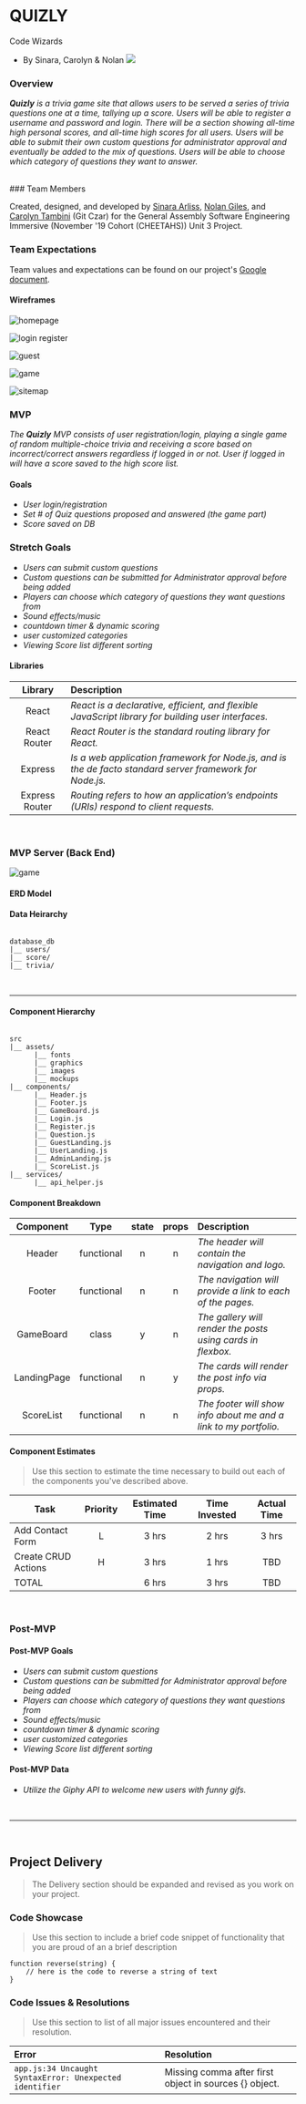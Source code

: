# **QUIZLY**
Code Wizards
- By Sinara, Carolyn & Nolan
![](images/nerdycheetah.png)
### Overview

_**Quizly** is a trivia game site that allows users to be served a series of trivia questions one at a time, tallying up a score. Users will be able to register a username and password and login. There will be a section showing all-time high personal scores, and all-time high scores for all users. Users will be able to submit their own custom questions for administrator approval and eventually be added to the mix of questions. Users will be able to choose which category of questions they want to answer._

<br>
### Team Members

Created, designed, and developed by [Sinara Arliss](), [Nolan Giles](), and [Carolyn Tambini]() (Git Czar) for the General Assembly Software Engineering Immersive (November '19 Cohort (CHEETAHS)) Unit 3 Project. 

### Team Expectations

Team values and expectations can be found on our project's [Google document](https://docs.google.com/document/d/1HuQh1WgurZ3NwArKQuIuiLO4fWk-3NN5VMNvcH-lZiY/).


#### Wireframes

![homepage](images/homepage.jpeg)

![login register](images/Login_Register.jpeg)

![guest](images/guest.jpeg)

![game](images/game.jpeg)

![sitemap](images/componentERD.jpeg)



### MVP



_The **Quizly** MVP consists of user registration/login, playing a single game of random multiple-choice trivia and receiving a score based on incorrect/correct answers regardless if logged in or not.  User if logged in will have a score saved to the high score list._




#### Goals

- _User login/registration_
- _Set # of Quiz questions proposed and answered (the game part)_
- _Score saved on DB_

### Stretch Goals
- _Users can submit custom questions_
- _Custom questions can be submitted for Administrator approval before being added_
- _Players can choose which category of questions they want questions from_
- _Sound effects/music_
- _countdown timer & dynamic scoring_
- _user customized categories_
- _Viewing Score list different sorting_

#### Libraries

|     Library      | Description                                |
| :--------------: | :----------------------------------------- |
|      React       | _React is a declarative, efficient, and flexible JavaScript library for building user interfaces._ |
|   React Router   | _React Router is the standard routing library for React._ |
|     Express      | _Is a web application framework for Node.js, and is the de facto standard server framework for Node.js._ |
|  Express Router  | _Routing refers to how an application’s endpoints (URIs) respond to client requests._ |



<br>

### MVP Server (Back End)

![game](images/Trivia_tables.png)

#### ERD Model

#### Data Heirarchy

``` structure

database_db
|__ users/
|__ score/
|__ trivia/

```

<br>

***
#### Component Hierarchy

``` structure

src
|__ assets/
      |__ fonts
      |__ graphics
      |__ images
      |__ mockups
|__ components/
      |__ Header.js
      |__ Footer.js
      |__ GameBoard.js
      |__ Login.js
      |__ Register.js
      |__ Question.js
      |__ GuestLanding.js
      |__ UserLanding.js
      |__ AdminLanding.js
      |__ ScoreList.js
|__ services/
      |__ api_helper.js
```

#### Component Breakdown


|  Component   |    Type    | state | props | Description                                                      |
| :----------: | :--------: | :---: | :---: | :--------------------------------------------------------------- |
|    Header    | functional |   n   |   n   | _The header will contain the navigation and logo._               |
|  Footer  | functional |   n   |   n   | _The navigation will provide a link to each of the pages._       |
|   GameBoard    |   class    |   y   |   n   | _The gallery will render the posts using cards in flexbox._      |
| LandingPage | functional |   n   |   y   | _The cards will render the post info via props._                 |
|    ScoreList    | functional |   n   |   n   | _The footer will show info about me and a link to my portfolio._ |

#### Component Estimates

> Use this section to estimate the time necessary to build out each of the components you've described above.

| Task                | Priority | Estimated Time | Time Invested | Actual Time |
| ------------------- | :------: | :------------: | :-----------: | :---------: |
| Add Contact Form    |    L     |     3 hrs      |     2 hrs     |    3 hrs    |
| Create CRUD Actions |    H     |     3 hrs      |     1 hrs     |     TBD     |
| TOTAL               |          |     6 hrs      |     3 hrs     |     TBD     |


<br>

### Post-MVP

#### Post-MVP Goals

- _Users can submit custom questions_
- _Custom questions can be submitted for Administrator approval before being added_
- _Players can choose which category of questions they want questions from_
- _Sound effects/music_
- _countdown timer & dynamic scoring_
- _user customized categories_
- _Viewing Score list different sorting_

#### Post-MVP Data

- _Utilize the Giphy API to welcome new users with funny gifs._

<br>

***

<br>

## Project Delivery

> The Delivery section should be expanded and revised as you work on your project.

### Code Showcase

> Use this section to include a brief code snippet of functionality that you are proud of an a brief description  

```
function reverse(string) {
	// here is the code to reverse a string of text
}
```

### Code Issues & Resolutions

> Use this section to list of all major issues encountered and their resolution.

| Error                                                   | Resolution                                             |
| :------------------------------------------------------ | :----------------------------------------------------- |
| `app.js:34 Uncaught SyntaxError: Unexpected identifier` | Missing comma after first object in sources {} object. |